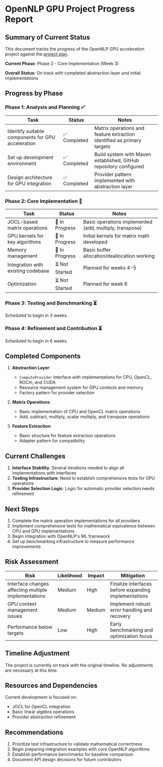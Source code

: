 # OpenNLP GPU Project Progress Report

## Summary of Current Status

This document tracks the progress of the OpenNLP GPU acceleration project against the [project plan](project_plan.md). 

**Current Phase**: Phase 2 - Core Implementation (Week 3)

**Overall Status**: On track with completed abstraction layer and initial implementations

## Progress by Phase

### Phase 1: Analysis and Planning ✅

| Task                                              | Status      | Notes                                                                  |
| ------------------------------------------------- | ----------- | ---------------------------------------------------------------------- |
| Identify suitable components for GPU acceleration | ✅ Completed | Matrix operations and feature extraction identified as primary targets |
| Set up development environment                    | ✅ Completed | Build system with Maven established, GitHub repository configured      |
| Design architecture for GPU integration           | ✅ Completed | Provider pattern implemented with abstraction layer                    |

### Phase 2: Core Implementation 🔄

| Task                               | Status        | Notes                                                   |
| ---------------------------------- | ------------- | ------------------------------------------------------- |
| JOCL-based matrix operations       | 🔄 In Progress | Basic operations implemented (add, multiply, transpose) |
| GPU kernels for key algorithms     | 🔄 In Progress | Initial kernels for matrix math developed               |
| Memory management                  | 🔄 In Progress | Basic buffer allocation/deallocation working            |
| Integration with existing codebase | ⏳ Not Started | Planned for weeks 4-5                                   |
| Optimization                       | ⏳ Not Started | Planned for week 6                                      |

### Phase 3: Testing and Benchmarking ⏳

Scheduled to begin in 3 weeks.

### Phase 4: Refinement and Contribution ⏳

Scheduled to begin in 6 weeks.

## Completed Components

1. **Abstraction Layer**:
   - `ComputeProvider` interface with implementations for CPU, OpenCL, ROCm, and CUDA
   - Resource management system for GPU contexts and memory
   - Factory pattern for provider selection

2. **Matrix Operations**:
   - Basic implementation of CPU and OpenCL matrix operations
   - Add, subtract, multiply, scalar multiply, and transpose operations

3. **Feature Extraction**:
   - Basic structure for feature extraction operations
   - Adapter pattern for compatibility

## Current Challenges

1. **Interface Stability**: Several iterations needed to align all implementations with interfaces
2. **Testing Infrastructure**: Need to establish comprehensive tests for GPU operations
3. **Provider Selection Logic**: Logic for automatic provider selection needs refinement

## Next Steps

1. Complete the matrix operation implementations for all providers
2. Implement comprehensive tests for mathematical equivalence between CPU and GPU implementations
3. Begin integration with OpenNLP's ML framework
4. Set up benchmarking infrastructure to measure performance improvements

## Risk Assessment

| Risk                                                 | Likelihood | Impact | Mitigation                                           |
| ---------------------------------------------------- | ---------- | ------ | ---------------------------------------------------- |
| Interface changes affecting multiple implementations | Medium     | High   | Finalize interfaces before expanding implementations |
| GPU context management issues                        | Medium     | Medium | Implement robust error handling and recovery         |
| Performance below targets                            | Low        | High   | Early benchmarking and optimization focus            |

## Timeline Adjustment

The project is currently on track with the original timeline. No adjustments are necessary at this time.

## Resources and Dependencies

Current development is focused on:
- JOCL for OpenCL integration
- Basic linear algebra operations
- Provider abstraction refinement

## Recommendations

1. Prioritize test infrastructure to validate mathematical correctness
2. Begin preparing integration examples with core OpenNLP algorithms
3. Establish performance benchmarks for baseline comparison
4. Document API design decisions for future contributors
